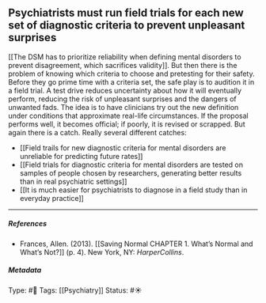 ## Psychiatrists must run field trials for each new set of diagnostic criteria to prevent unpleasant surprises # 

[[The DSM has to prioritize reliability when defining mental disorders to prevent disagreement, which sacrifices validity]]. But then there is the problem of knowing which criteria to choose and pretesting for their safety. Before they go prime time with a criteria set, the safe play is to audition it in a field trial. A test drive reduces uncertainty about how it will eventually perform, reducing the risk of unpleasant surprises and the dangers of unwanted fads. The idea is to have clinicians try out the new definition under conditions that approximate real-life circumstances. If the proposal performs well, it becomes official; if poorly, it is revised or scrapped. But again there is a catch. Really several different catches: 

- [[Field trails for new diagnostic criteria for mental disorders are unreliable for predicting future rates]]
- [[Field trials for diagnostic criteria for mental disorders are tested on samples of people chosen by researchers, generating better results than in real psychiatric settings]]
- [[It is much easier for psychiatrists to diagnose in a field study than in everyday practice]]

___

##### References

- Frances, Allen. (2013). [[Saving Normal CHAPTER 1. What’s Normal and What’s Not?]] (p. 4). New York, NY: _HarperCollins_.

##### Metadata

Type: #🔴 
Tags: [[Psychiatry]]
Status: #☀️ 